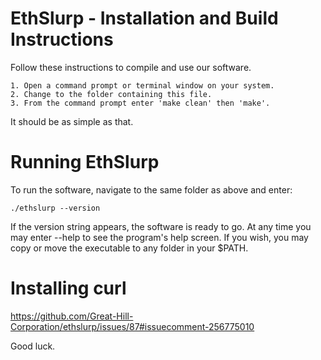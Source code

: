 # EthSlurp - Installation and Build Instructions

Follow these instructions to compile and use our software.

    1. Open a command prompt or terminal window on your system.
    2. Change to the folder containing this file.
    3. From the command prompt enter 'make clean' then 'make'.

It should be as simple as that.

# Running EthSlurp

To run the software, navigate to the same folder as above and enter:

    ./ethslurp --version

If the version string appears, the software is ready to go. At any time you may enter --help to see the program's help
screen. If you wish, you may copy or move the executable to any folder in your $PATH.

# Installing curl

https://github.com/Great-Hill-Corporation/ethslurp/issues/87#issuecomment-256775010


Good luck.
